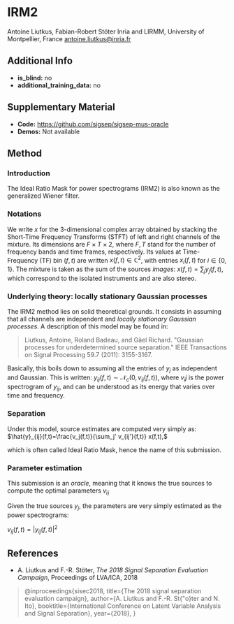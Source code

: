 # IRM2 <!-- Your submission short name in <=4 characters -->
Antoine Liutkus, Fabian-Robert Stöter <!-- Authors  -->
Inria and LIRMM, University of Montpellier, France <!-- Affiliations -->
antoine.liutkus@inria.fr <!-- one corresponding mail address -->

## Additional Info

* __is_blind:__ no  <!-- if you used supervised learning, answer no -->
* __additional_training_data:__ no  <!-- if you used more data than musdb (not including data augmentation)-->

## Supplementary Material

* __Code:__ https://github.com/sigsep/sigsep-mus-oracle
* __Demos:__ Not available


## Method

### Introduction

The Ideal Ratio Mask for power spectrograms (IRM2) is also known as the generalized Wiener filter.

### Notations

We write $x$ for the 3-dimensional complex array obtained by stacking the Short-Time Frequency Transforms (STFT) of left and right channels of the mixture. Its dimensions are $F\times T\times 2$, where $F,T$ stand for the number of frequency bands and time frames, respectively. Its values at Time-Frequency (TF) bin $(f,t)$ are  written $x(f,t)\in\mathbb{C}^2$, with entries $x_i(f,t)$ for $i\in\{0,1\}$. The mixture is taken as the sum of the sources _images_: $x(f,t)=\sum_j y_j(f,t)$, which correspond to the isolated instruments and are also stereo.

### Underlying theory: locally stationary Gaussian processes

The IRM2 method lies on solid theoretical grounds. It consists in assuming that all channels are independent and _locally stationary Gaussian processes_. A description of this model may be found in:

> Liutkus, Antoine, Roland Badeau, and Gäel Richard. "Gaussian processes for underdetermined source separation." IEEE Transactions on Signal Processing 59.7 (2011): 3155-3167.

Basically, this boils down to assuming all the entries of $y_j$ as independent and Gaussian. This is written: $y_{ij}(f,t)\sim\mathcal{N}_c\left(0,v_{ij}(f,t)\right)$, where $v_ij$ is the power spectrogram of $y_{ij}$, and can be understood as its energy that varies over time and frequency.


### Separation

Under this model, source estimates are computed very simply as:
$\hat{y}_{ij}(f,t)=\frac{v_j(f,t)}{\sum_j' v_{ij'}(f,t)} x(f,t),$

which is often called Ideal Ratio Mask, hence the name of this submission.

### Parameter estimation
This submission is an _oracle_, meaning that it knows the true sources to compute the optimal parameters $v_{ïj}$

Given the true sources $y_j$, the parameters are very simply estimated as the power spectrograms:

$v_{ij}(f,t)=\left|y_{ij}(f,t)\right|^2$

## References

- A. Liutkus and F.-R. Stöter, _The 2018 Signal Separation Evaluation Campaign_, Proceedings of LVA/ICA, 2018

> @inproceedings{sisec2018,
  title={The 2018 signal separation evaluation campaign},
  author={A. Liutkus and F.-R. St{\"o}ter and N. Ito},
  booktitle={International Conference on Latent Variable Analysis and Signal Separation},
  year={2018},
}
